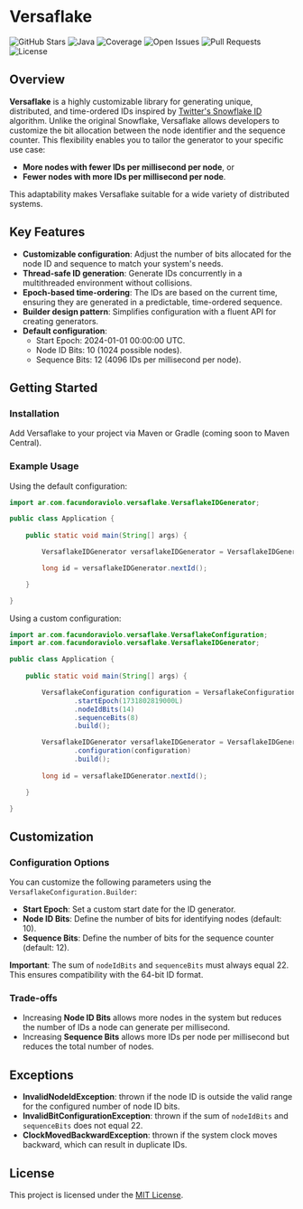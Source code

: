 # Versaflake
![GitHub Stars](https://img.shields.io/github/stars/facundoraviolo/versaflake)
![Java](https://img.shields.io/badge/Java-8%2B-brightgreen)
![Coverage](https://img.shields.io/codecov/c/github/facundoraviolo/versaflake)
![Open Issues](https://img.shields.io/github/issues/facundoraviolo/versaflake)
![Pull Requests](https://img.shields.io/github/issues-pr/facundoraviolo/versaflake)
![License](https://img.shields.io/github/license/facundoraviolo/versaflake?label=License&logo=open-source-initiative)

## Overview

**Versaflake** is a highly customizable library for generating unique, distributed, and time-ordered IDs inspired by [Twitter's Snowflake ID](https://en.wikipedia.org/wiki/Snowflake_ID) algorithm. Unlike the original Snowflake, Versaflake allows developers to customize the bit allocation between the node identifier and the sequence counter. This flexibility enables you to tailor the generator to your specific use case:

- **More nodes with fewer IDs per millisecond per node**, or
- **Fewer nodes with more IDs per millisecond per node**.

This adaptability makes Versaflake suitable for a wide variety of distributed systems.

## Key Features

- **Customizable configuration**: Adjust the number of bits allocated for the node ID and sequence to match your system's needs.
- **Thread-safe ID generation**: Generate IDs concurrently in a multithreaded environment without collisions.
- **Epoch-based time-ordering**: The IDs are based on the current time, ensuring they are generated in a predictable, time-ordered sequence.
- **Builder design pattern**: Simplifies configuration with a fluent API for creating generators.
- **Default configuration**:
  - Start Epoch: 2024-01-01 00:00:00 UTC.
  - Node ID Bits: 10 (1024 possible nodes).
  - Sequence Bits: 12 (4096 IDs per millisecond per node).

## Getting Started

### Installation

Add Versaflake to your project via Maven or Gradle (coming soon to Maven Central).

### Example Usage

Using the default configuration:

```java
import ar.com.facundoraviolo.versaflake.VersaflakeIDGenerator;  

public class Application {
    
    public static void main(String[] args) {

        VersaflakeIDGenerator versaflakeIDGenerator = VersaflakeIDGenerator.builder(1).build();

        long id = versaflakeIDGenerator.nextId();

    }

}
```

Using a custom configuration:

```java
import ar.com.facundoraviolo.versaflake.VersaflakeConfiguration;
import ar.com.facundoraviolo.versaflake.VersaflakeIDGenerator;  

public class Application {
    
    public static void main(String[] args) {

        VersaflakeConfiguration configuration = VersaflakeConfiguration.builder()
                .startEpoch(1731802819000L)
                .nodeIdBits(14)
                .sequenceBits(8)
                .build();

        VersaflakeIDGenerator versaflakeIDGenerator = VersaflakeIDGenerator.builder(15)
                .configuration(configuration)
                .build();
        
        long id = versaflakeIDGenerator.nextId();

    }

}
```

## Customization

### Configuration Options

You can customize the following parameters using the `VersaflakeConfiguration.Builder`:

- **Start Epoch**: Set a custom start date for the ID generator.
- **Node ID Bits**: Define the number of bits for identifying nodes (default: 10).
- **Sequence Bits**: Define the number of bits for the sequence counter (default: 12).

**Important**: The sum of `nodeIdBits` and `sequenceBits` must always equal 22. This ensures compatibility with the 64-bit ID format.

### Trade-offs

- Increasing **Node ID Bits** allows more nodes in the system but reduces the number of IDs a node can generate per millisecond.
- Increasing **Sequence Bits** allows more IDs per node per millisecond but reduces the total number of nodes.

## Exceptions

- **InvalidNodeIdException**: thrown if the node ID is outside the valid range for the configured number of node ID bits.
- **InvalidBitConfigurationException**: thrown if the sum of `nodeIdBits` and `sequenceBits` does not equal 22.
- **ClockMovedBackwardException**: thrown if the system clock moves backward, which can result in duplicate IDs.

## License

This project is licensed under the [MIT License](LICENSE).